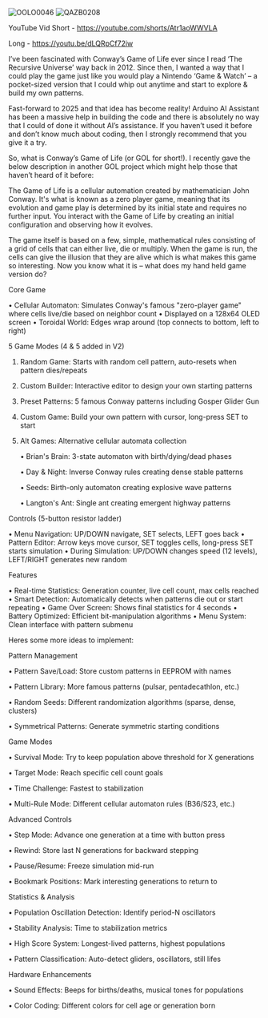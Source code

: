 ![OOLO0046](https://github.com/user-attachments/assets/da0e76cf-106c-456c-9749-726d07561c74)        ![QAZB0208](https://github.com/user-attachments/assets/6ac36b5f-e18f-4702-b923-bd1952dfdfd4)

YouTube Vid
Short - https://youtube.com/shorts/Atr1aoWWVLA

Long - https://youtu.be/dLQRpCf72iw



I’ve been fascinated with Conway’s Game of Life ever since I read ‘The Recursive Universe’ way back in 2012. Since then, I wanted a way that I could play the game just like you would play a Nintendo ‘Game & Watch’ – a pocket-sized version that I could whip out anytime and start to explore & build my own patterns.

Fast-forward to 2025 and that idea has become reality! Arduino AI Assistant has been a massive help in building the code and there is absolutely no way that I could of done it without AI’s assistance. If you haven’t used it before and don’t know much about coding, then I strongly recommend that you give it a try.

So, what is Conway’s Game of Life (or GOL for short!). I recently gave the below description in another GOL project which might help those that haven’t heard of it before:

The Game of Life is a cellular automation created by mathematician John Conway. It's what is known as a zero player game, meaning that its evolution and game play is determined by its initial state and requires no further input. You interact with the Game of Life by creating an initial configuration and observing how it evolves.

The game itself is based on a few, simple, mathematical rules consisting of a grid of cells that can either live, die or multiply. When the game is run, the cells can give the illusion that they are alive which is what makes this game so interesting.
Now you know what it is – what does my hand held game version do?



Core Game

• Cellular Automaton: Simulates Conway's famous "zero-player game" where cells live/die based on neighbor count 
• Displayed on a 128x64 OLED screen 
• Toroidal World: Edges wrap around (top connects to bottom, left to right)



5 Game Modes (4 & 5 added in V2)
1. Random Game: Starts with random cell pattern, auto-resets when pattern dies/repeats
2. Custom Builder: Interactive editor to design your own starting patterns
3. Preset Patterns: 5 famous Conway patterns including Gosper Glider Gun
4. Custom Game: Build your own pattern with cursor, long-press SET to start
5. Alt Games: Alternative cellular automata collection
   
     • Brian's Brain: 3-state automaton with birth/dying/dead phases
   
     • Day & Night: Inverse Conway rules creating dense stable patterns
   
     • Seeds: Birth-only automaton creating explosive wave patterns
   
     • Langton's Ant: Single ant creating emergent highway patterns



Controls (5-button resistor ladder)

• Menu Navigation: UP/DOWN navigate, SET selects, LEFT goes back 
• Pattern Editor: Arrow keys move cursor, SET toggles cells, long-press SET starts simulation 
• During Simulation: UP/DOWN changes speed (12 levels), LEFT/RIGHT generates new random



Features

• Real-time Statistics: Generation counter, live cell count, max cells reached 
• Smart Detection: Automatically detects when patterns die out or start repeating 
• Game Over Screen: Shows final statistics for 4 seconds 
• Battery Optimized: Efficient bit-manipulation algorithms 
• Menu System: Clean interface with pattern submenu





Heres some more ideas to implement:


Pattern Management


• Pattern Save/Load: Store custom patterns in EEPROM with names 

• Pattern Library: More famous patterns (pulsar, pentadecathlon, etc.) 

• Random Seeds: Different randomization algorithms (sparse, dense, clusters) 

• Symmetrical Patterns: Generate symmetric starting conditions

Game Modes


• Survival Mode: Try to keep population above threshold for X generations 

• Target Mode: Reach specific cell count goals 

• Time Challenge: Fastest to stabilization 

• Multi-Rule Mode: Different cellular automaton rules (B36/S23, etc.)




Advanced Controls


• Step Mode: Advance one generation at a time with button press 

• Rewind: Store last N generations for backward stepping 

• Pause/Resume: Freeze simulation mid-run 

• Bookmark Positions: Mark interesting generations to return to



Statistics & Analysis


• Population Oscillation Detection: Identify period-N oscillators 

• Stability Analysis: Time to stabilization metrics 

• High Score System: Longest-lived patterns, highest populations 

• Pattern Classification: Auto-detect gliders, oscillators, still lifes



Hardware Enhancements


• Sound Effects: Beeps for births/deaths, musical tones for populations 

 • Color Coding: Different colors for cell age or generation born
